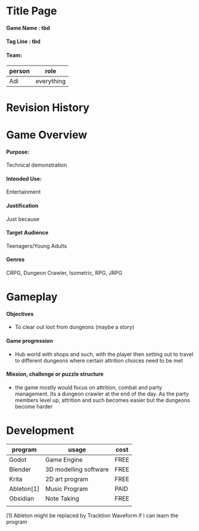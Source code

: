 
# Title Page
#### Game Name : tbd
#### Tag Line : tbd
#### Team:
| person | role       |
| ------ | ---------- |
| Adi    | everything |
# Revision History

# Game Overview
#### Purpose:
Technical demonstration
#### Intended Use:
Entertainment
#### Justification
Just because
#### Target Audience
Teenagers/Young Adults
#### Genres
CRPG, Dungeon Crawler, Isometric, RPG, JRPG

# Gameplay
#### Objectives
* To clear out loot from dungeons (maybe a story)

#### Game progression
* Hub world with shops and such, with the player then setting out to travel to different dungeons where certain attrition choices need to be met
#### Mission, challenge or puzzle structure
* the game mostly would focus on attrition, combat and party management. Its a dungeon crawler at the end of the day. As the party members level up, attrition and such becomes easier but the dungeons become harder

# Development
| program    | usage                 | cost |
| ---------- | --------------------- | ---- |
| Godot      | Game Engine           | FREE |
| Blender    | 3D modelling software | FREE |
| Krita      | 2D art program        | FREE |
| Ableton[1] | Music Program         | PAID |
| Obsidian   | Note Taking           | FREE |
|            |                       |      |
[1] Ableton might be replaced by Tracktion Waveform if I can learn the program



